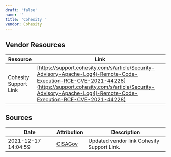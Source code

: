 ```yaml
---
draft: 'false'
name: ''
title: 'Cohesity '
vendor: Cohesity
---
```


## Vendor Resources
| Resource | Link |
| --- | --- |
| Cohesity Support Link | [https://support.cohesity.com/s/article/Security-Advisory-Apache-Log4j-Remote-Code-Execution-RCE-CVE-2021-44228](https://support.cohesity.com/s/article/Security-Advisory-Apache-Log4j-Remote-Code-Execution-RCE-CVE-2021-44228) |



## Sources
| Date | Attribution | Description |
| --- | --- | --- |
| 2021-12-17 14:04:59 | [CISAGov](https://raw.githubusercontent.com/cisagov/log4j-affected-db/develop/README.md) | Updated vendor link Cohesity Support Link.  |
